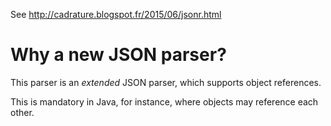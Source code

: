 See http://cadrature.blogspot.fr/2015/06/jsonr.html

# Why a new JSON parser?

This parser is an *extended* JSON parser, which supports object references.

This is mandatory in Java, for instance, where objects may reference each other.
